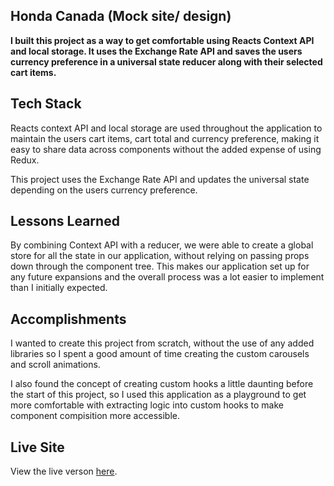 ## Honda Canada (Mock site/ design)

**I built this project as a way to get comfortable using Reacts Context API and local storage. It uses the Exchange Rate API and saves the users currency preference in a universal state reducer along with their selected cart items.**

## Tech Stack 

Reacts context API and local storage are used throughout the application to maintain the users cart items, cart total and currency preference, making it easy to share data across components without the added expense of using Redux. 

This project uses the Exchange Rate API and updates the universal state depending on the users currency preference.

## Lessons Learned

By combining Context API with a reducer, we were able to create a global store for all the state in our application, without relying on passing props down through the component tree. This makes our application set up for any future expansions and the overall process was a lot easier to implement than I initially expected.

## Accomplishments

I wanted to create this project from scratch, without the use of any added libraries so I spent a good amount of time creating the custom carousels and scroll animations. 

I also found the concept of creating custom hooks a little daunting before the start of this project, so I used this application as a playground to get more comfortable with extracting logic into custom hooks to make component compisition more accessible.

## Live Site

View the live verson [here](https://honda-app.netlify.app/).

